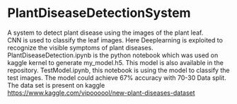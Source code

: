 # PlantDiseaseDetectionSystem
A system to detect plant disease using the images of the plant leaf.<br/>
CNN is used to classify the leaf images. Here Deeplearning is exploited to recognize the visible symptoms of plant diseases.  	PlantDiseaseDetection.ipynb is the python notebook which was used on kaggle kernel to generate my_model.h5. This model is also available in the repository. TestModel.ipynb, this notebook is using the model to classify the test images. The model could achieve 67% accuracy with 70-30 Data split.<br/>
The data set is present on kaggle<br/>
<a herf="https://www.kaggle.com/vipoooool/new-plant-diseases-dataset">https://www.kaggle.com/vipoooool/new-plant-diseases-dataset</a>

